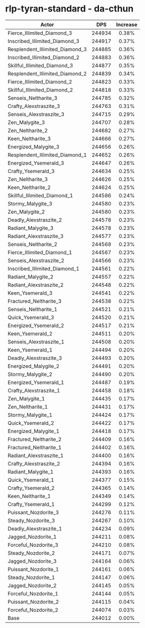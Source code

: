 # rlp-tyran-standard - da-cthun
| Actor | DPS | Increase |
|---|:---:|:---:|
|Fierce_Illimited_Diamond_3|244934|0.38%|
|Inscribed_Illimited_Diamond_3|244917|0.37%|
|Resplendent_Illimited_Diamond_3|244885|0.36%|
|Inscribed_Illimited_Diamond_2|244883|0.36%|
|Skillful_Illimited_Diamond_3|244877|0.35%|
|Resplendent_Illimited_Diamond_2|244839|0.34%|
|Fierce_Illimited_Diamond_2|244823|0.33%|
|Skillful_Illimited_Diamond_2|244818|0.33%|
|Senseis_Neltharite_3|244785|0.32%|
|Crafty_Alexstraszite_3|244763|0.31%|
|Senseis_Alexstraszite_3|244715|0.29%|
|Zen_Malygite_3|244707|0.28%|
|Zen_Neltharite_2|244682|0.27%|
|Keen_Neltharite_3|244666|0.27%|
|Energized_Malygite_3|244656|0.26%|
|Resplendent_Illimited_Diamond_1|244652|0.26%|
|Energized_Ysemerald_3|244647|0.26%|
|Crafty_Ysemerald_3|244634|0.25%|
|Zen_Neltharite_3|244626|0.25%|
|Keen_Neltharite_2|244624|0.25%|
|Skillful_Illimited_Diamond_1|244586|0.24%|
|Stormy_Malygite_3|244580|0.23%|
|Zen_Malygite_2|244580|0.23%|
|Deadly_Alexstraszite_2|244578|0.23%|
|Radiant_Malygite_3|244578|0.23%|
|Radiant_Alexstraszite_3|244577|0.23%|
|Senseis_Neltharite_2|244568|0.23%|
|Fierce_Illimited_Diamond_1|244567|0.23%|
|Senseis_Alexstraszite_2|244566|0.23%|
|Inscribed_Illimited_Diamond_1|244561|0.22%|
|Radiant_Malygite_2|244557|0.22%|
|Radiant_Alexstraszite_2|244548|0.22%|
|Keen_Ysemerald_3|244541|0.22%|
|Fractured_Neltharite_3|244538|0.22%|
|Senseis_Neltharite_1|244521|0.21%|
|Quick_Ysemerald_3|244520|0.21%|
|Energized_Ysemerald_2|244517|0.21%|
|Keen_Ysemerald_2|244511|0.20%|
|Senseis_Alexstraszite_1|244508|0.20%|
|Keen_Ysemerald_1|244494|0.20%|
|Deadly_Alexstraszite_3|244493|0.20%|
|Energized_Malygite_2|244491|0.20%|
|Stormy_Malygite_2|244490|0.20%|
|Energized_Ysemerald_1|244487|0.19%|
|Crafty_Alexstraszite_1|244458|0.18%|
|Zen_Malygite_1|244435|0.17%|
|Zen_Neltharite_1|244431|0.17%|
|Stormy_Malygite_1|244424|0.17%|
|Quick_Ysemerald_2|244422|0.17%|
|Energized_Malygite_1|244418|0.17%|
|Fractured_Neltharite_2|244409|0.16%|
|Fractured_Neltharite_1|244402|0.16%|
|Radiant_Alexstraszite_1|244400|0.16%|
|Crafty_Alexstraszite_2|244394|0.16%|
|Radiant_Malygite_1|244393|0.16%|
|Quick_Ysemerald_1|244377|0.15%|
|Crafty_Ysemerald_2|244365|0.14%|
|Keen_Neltharite_1|244349|0.14%|
|Crafty_Ysemerald_1|244299|0.12%|
|Puissant_Nozdorite_3|244276|0.11%|
|Steady_Nozdorite_3|244267|0.10%|
|Deadly_Alexstraszite_1|244234|0.09%|
|Jagged_Nozdorite_1|244211|0.08%|
|Forceful_Nozdorite_3|244210|0.08%|
|Steady_Nozdorite_2|244171|0.07%|
|Jagged_Nozdorite_3|244164|0.06%|
|Puissant_Nozdorite_1|244161|0.06%|
|Steady_Nozdorite_1|244147|0.06%|
|Jagged_Nozdorite_2|244145|0.05%|
|Forceful_Nozdorite_1|244144|0.05%|
|Puissant_Nozdorite_2|244115|0.04%|
|Forceful_Nozdorite_2|244074|0.03%|
|Base|244012|0.00%|
